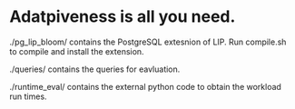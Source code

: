 # Adatpiveness is all you need.

./pg_lip_bloom/ contains the PostgreSQL extesnion of LIP. Run compile.sh to compile and install the extension. 

./queries/ contains the queries for eavluation. 

./runtime_eval/ contains the external python code to obtain the workload run times. 
